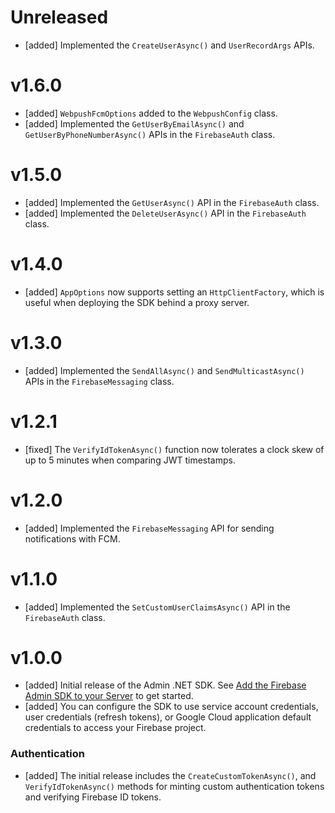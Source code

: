 # Unreleased

- [added] Implemented the `CreateUserAsync()` and `UserRecordArgs` APIs.

# v1.6.0

- [added] `WebpushFcmOptions` added to the `WebpushConfig` class.
- [added] Implemented the `GetUserByEmailAsync()` and `GetUserByPhoneNumberAsync()`
  APIs in the `FirebaseAuth` class.

# v1.5.0

- [added] Implemented the `GetUserAsync()` API in the `FirebaseAuth` class.
- [added] Implemented the `DeleteUserAsync()` API in the `FirebaseAuth` class.

# v1.4.0

- [added] `AppOptions` now supports setting an `HttpClientFactory`, which
  is useful when deploying the SDK behind a proxy server.

# v1.3.0

- [added] Implemented the `SendAllAsync()` and `SendMulticastAsync()` APIs in
  the `FirebaseMessaging` class.

# v1.2.1

- [fixed] The `VerifyIdTokenAsync()` function now tolerates a clock skew of up
  to 5 minutes when comparing JWT timestamps.

# v1.2.0

- [added] Implemented the `FirebaseMessaging` API for sending notifications
  with FCM.

# v1.1.0

- [added] Implemented the `SetCustomUserClaimsAsync()` API in the
  `FirebaseAuth` class.

# v1.0.0

- [added] Initial release of the Admin .NET SDK. See
  [Add the Firebase Admin SDK to your Server](/docs/admin/setup/) to get
  started.
- [added] You can configure the SDK to use service account credentials, user
  credentials (refresh tokens), or Google Cloud application default credentials
  to access your Firebase project.

### Authentication

- [added] The initial release includes the `CreateCustomTokenAsync()`,
  and `VerifyIdTokenAsync()` methods for minting custom
  authentication tokens and verifying Firebase ID tokens.
